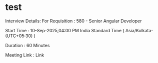 # test
Interview Details:
For Requisition :  580 - Senior Angular Developer

Start Time :  10-Sep-2025,04:00 PM India Standard Time  ( Asia/Kolkata-(UTC+05:30) )

Duration :  60 Minutes

Meeting Link :  Link

